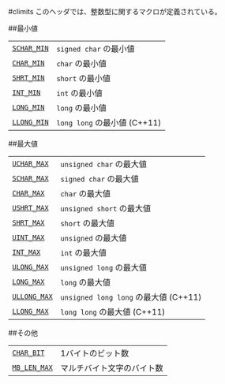 #climits
このヘッダでは、整数型に関するマクロが定義されている。


##最小値

| | |
|--------------------------------------------------------------------------------------------|------------------------------------------------------|
| [`SCHAR_MIN`](./climits/schar_min.md) | `signed char` の最小値 |
| [`CHAR_MIN`](./climits/char_min.md) | `char` の最小値 |
| [`SHRT_MIN`](./climits/shrt_min.md) | `short` の最小値 |
| [`INT_MIN`](./climits/int_min.md) | `int` の最小値 |
| [`LONG_MIN`](./climits/long_min.md) | `long` の最小値 |
| [`LLONG_MIN`](./climits/llong_min.md) | `long long` の最小値 (C++11) |

##最大値

| | |
|----------------------------------------------------------------------------------------------|---------------------------------------------------------------|
| [`UCHAR_MAX`](./climits/uchar_max.md) | `unsigned char` の最大値 |
| [`SCHAR_MAX`](./climits/schar_max.md) | `signed char` の最大値 |
| [`CHAR_MAX`](./climits/char_max.md) | `char` の最大値 |
| [`USHRT_MAX`](./climits/ushrt_max.md) | `unsigned short` の最大値 |
| [`SHRT_MAX`](./climits/shrt_max.md) | `short` の最大値 |
| [`UINT_MAX`](./climits/uint_max.md) | `unsigned` の最大値 |
| [`INT_MAX`](./climits/int_max.md) | `int` の最大値 |
| [`ULONG_MAX`](./climits/ulong_max.md) | `unsigned long` の最大値 |
| [`LONG_MAX`](./climits/long_max.md) | `long` の最大値 |
| [`ULLONG_MAX`](./climits/ullong_max.md) | `unsigned long long` の最大値 (C++11) |
| [`LLONG_MAX`](./climits/llong_max.md) | `long long` の最大値 (C++11) |

##その他

| | |
|----------------------------------------------------------------------------------------------|-----------------------------------------|
| [`CHAR_BIT`](./climits/char_bit.md) | 1バイトのビット数 |
| [`MB_LEN_MAX`](./climits/mb_len_max.md) | マルチバイト文字のバイト数 |

